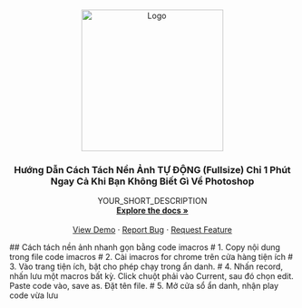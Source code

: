 <!-- PROJECT LOGO -->
<br />
<p align="center">
  <a href="https://github.com/ddien/tach-nen-anh-auto-imacros">
    <img src="https://www.remove.bg/images/remove_image_background.jpg" alt="Logo" width="250" >
  </a>

  <h3 align="center">Hướng Dẫn Cách Tách Nền Ảnh TỰ ĐỘNG (Fullsize) Chỉ 1 Phút Ngay Cả Khi Bạn Không Biết Gì Về Photoshop
</h3>

  <p align="center">
    YOUR_SHORT_DESCRIPTION
    <br />
    <a href="https://github.com/ddien/tach-nen-anh-auto-imacros"><strong>Explore the docs »</strong></a>
    <br />
    <br />
    <a href="https://github.com/ddien/tach-nen-anh-auto-imacros">View Demo</a>
    ·
    <a href="https://github.com/ddien/tach-nen-anh-auto-imacros/issues">Report Bug</a>
    ·
    <a href="https://github.com/ddien/tach-nen-anh-auto-imacros/issues">Request Feature</a>
  </p>
  </p>
## Cách tách nền ảnh nhanh gọn bằng code imacros
# 1. Copy nội dung trong file code imacros
# 2. Cài imacros for chrome trên cửa hàng tiện ích
# 3. Vào trang tiện ích, bật cho phép chạy trong ẩn danh.
# 4. Nhấn record, nhấn lưu một macros bất kỳ. Click chuột phải vào Current, sau đó chọn edit. Paste code vào, save as. Đặt tên file.
# 5. Mở cửa sổ ẩn danh, nhận play code vừa lưu

